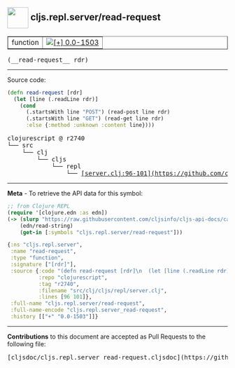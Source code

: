 ## <img width="48px" valign="middle" src="http://i.imgur.com/Hi20huC.png"> cljs.repl.server/read-request

 <table border="1">
<tr>

<td>function</td>
<td><a href="https://github.com/cljsinfo/cljs-api-docs/tree/0.0-1503"><img valign="middle" alt="[+] 0.0-1503" src="https://img.shields.io/badge/+-0.0--1503-lightgrey.svg"></a> </td>
</tr>
</table>

 <samp>
(__read-request__ rdr)<br>
</samp>

---





Source code:

```clj
(defn read-request [rdr]
  (let [line (.readLine rdr)]
    (cond
      (.startsWith line "POST") (read-post line rdr)
      (.startsWith line "GET") (read-get line rdr)
      :else {:method :unknown :content line})))
```

 <pre>
clojurescript @ r2740
└── src
    └── clj
        └── cljs
            └── repl
                └── <ins>[server.clj:96-101](https://github.com/clojure/clojurescript/blob/r2740/src/clj/cljs/repl/server.clj#L96-L101)</ins>
</pre>


---

__Meta__ - To retrieve the API data for this symbol:

```clj
;; from Clojure REPL
(require '[clojure.edn :as edn])
(-> (slurp "https://raw.githubusercontent.com/cljsinfo/cljs-api-docs/catalog/cljs-api.edn")
    (edn/read-string)
    (get-in [:symbols "cljs.repl.server/read-request"]))
```

```clj
{:ns "cljs.repl.server",
 :name "read-request",
 :type "function",
 :signature ["[rdr]"],
 :source {:code "(defn read-request [rdr]\n  (let [line (.readLine rdr)]\n    (cond\n      (.startsWith line \"POST\") (read-post line rdr)\n      (.startsWith line \"GET\") (read-get line rdr)\n      :else {:method :unknown :content line})))",
          :repo "clojurescript",
          :tag "r2740",
          :filename "src/clj/cljs/repl/server.clj",
          :lines [96 101]},
 :full-name "cljs.repl.server/read-request",
 :full-name-encode "cljs.repl.server_read-request",
 :history [["+" "0.0-1503"]]}

```

---

__Contributions__ to this document are accepted as Pull Requests to the following file:

 <pre>
[cljsdoc/cljs.repl.server_read-request.cljsdoc](https://github.com/cljsinfo/cljs-api-docs/blob/master/cljsdoc/cljs.repl.server_read-request.cljsdoc)
</pre>

